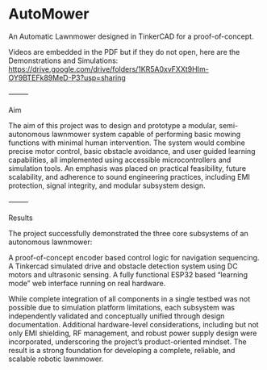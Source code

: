 # AutoMower
An Automatic Lawnmower designed in TinkerCAD for a proof-of-concept.

Videos are embedded in the PDF but if they do not open, here are the Demonstrations and Simulations: https://drive.google.com/drive/folders/1KR5A0xvFXXt9HIm-OY9BTEFk89MeD-P3?usp=sharing

⸻

Aim

The aim of this project was to design and prototype a modular, semi-autonomous lawnmower system capable of performing basic mowing functions with minimal human intervention. The system would combine precise motor control, basic obstacle avoidance, and user guided learning capabilities, all implemented using accessible microcontrollers and simulation tools. An emphasis was placed on practical feasibility, future scalability, and adherence to sound engineering practices, including EMI protection, signal integrity, and modular subsystem design.

⸻

Results

The project successfully demonstrated the three core subsystems of an autonomous lawnmower:

A proof-of-concept encoder based control logic for navigation sequencing.
A Tinkercad simulated drive and obstacle detection system using DC motors and ultrasonic sensing.
A fully functional ESP32 based “learning mode” web interface running on real hardware.

While complete integration of all components in a single testbed was not possible due to simulation platform limitations, each subsystem was independently validated and conceptually unified through design documentation. Additional hardware-level considerations, including but not only EMI shielding, RF management, and robust power supply design were incorporated, underscoring the project’s product-oriented mindset. The result is a strong foundation for developing a complete, reliable, and scalable robotic lawnmower.
